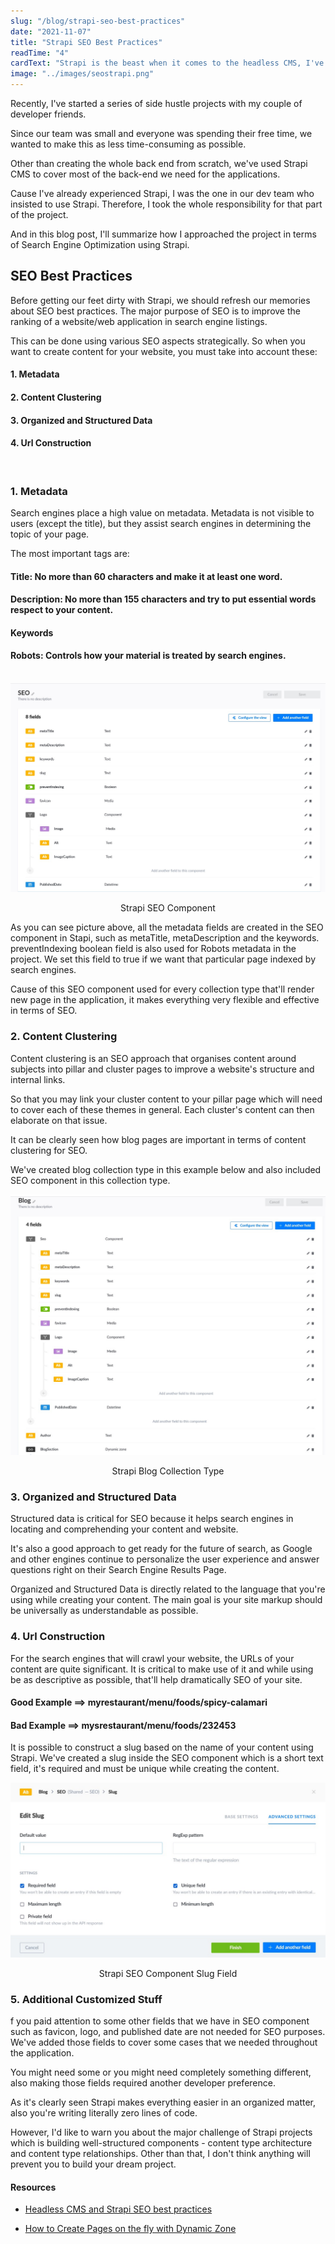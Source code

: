 ```yaml
---
slug: "/blog/strapi-seo-best-practices"
date: "2021-11-07"
title: "Strapi SEO Best Practices"
readTime: "4"
cardText: "Strapi is the beast when it comes to the headless CMS, I've managed Search Engine Optimization of our new web application without getting into a hardship of coding."
image: "../images/seostrapi.png"
---
```


Recently, I've started a series of side hustle projects with my couple of developer friends. 

Since our team was small and everyone was spending their free time, we wanted to make this as less time-consuming as possible. 

Other than creating the whole back end from scratch, we've used Strapi CMS to cover most of the back-end we need for the applications.

Cause I've already experienced Strapi, I was the one in our dev team who insisted to use Strapi. Therefore, I took the whole responsibility for that part of the project.

And in this blog post, I'll summarize how I approached the project in terms of Search Engine Optimization using Strapi. 

## SEO Best Practices

Before getting our feet dirty with Strapi, we should refresh our memories about SEO best practices.
The major purpose of SEO is to improve the ranking of a website/web application in search engine listings.

This can be done using various SEO aspects strategically. So when you want to create content for your website, you must take into account these:

#### 1. Metadata
#### 2. Content Clustering
#### 3. Organized and Structured Data
#### 4. Url Construction

<br>

### 1. Metadata 
Search engines place a high value on metadata. Metadata is not visible to users (except the title), but they assist search engines in determining the topic of your page.

The most important tags are:
 #### Title: No more than 60 characters and make it at least one word.
 #### Description: No more than 155 characters and try to put essential words respect to your content.
 #### Keywords
 #### Robots: Controls how your material is treated by search engines.

 <br>

<div>
    <img  src="../images/seomain.jpg" alt="Strapi SEO Component"
        title="Strapi SEO Component"  />
    <p style="text-align:center;">Strapi SEO Component</p>
</div>

As you can see picture above, all the metadata fields are created in the SEO component in Stapi, such as metaTitle, metaDescription and the keywords. preventIndexing boolean field is also used for Robots metadata in the project. We set this field to true if we want that particular page indexed by search engines.

Cause of this SEO component used for every collection type that'll render new page in the application, it makes everything very flexible and effective in terms of SEO.

### 2. Content Clustering

Content clustering is an SEO approach that organises content around subjects into pillar and cluster pages to improve a website's structure and internal links.

So that you may link your cluster content to your pillar page which will need to cover each of these themes in general. Each cluster's content can then elaborate on that issue. 

It can be clearly seen how blog pages are important in terms of content clustering for SEO.

We've created blog collection type in this example below and also included SEO component in this collection type.

<div>
    <img  src="../images/mainblog.jpg" alt="Strapi Blog Collection Type"
        title="Strapi Blog Collection Type"  />
    <p style="text-align:center;">Strapi Blog Collection Type</p>
</div>

### 3. Organized and Structured Data

Structured data is critical for SEO because it helps search engines in locating and comprehending your content and website. 

It's also a good approach to get ready for the future of search, as Google and other engines continue to personalize the user experience and answer questions right on their Search Engine Results Page.

Organized and Structured Data is directly related to the language that you're using while creating your content. The main goal is your site markup should be universally as understandable as possible.

### 4. Url Construction
For the search engines that will crawl your website, the URLs of your content are quite significant. It is critical to make use of it and while using be as descriptive as possible, that'll help dramatically SEO of your site.

 #### Good Example ==> myrestaurant/menu/foods/spicy-calamari
 #### Bad Example ==> mysrestaurant/menu/foods/232453

It is possible to construct a slug based on the name of your content using Strapi. We've created a slug inside the SEO component which is a short text field, it's required and must be unique while creating the content. 

<div>
    <img  src="../images/strapislug.jpg" alt="Strapi SEO Component Slug Field"
        title="Strapi SEO Component Slug Field"  />
    <p style="text-align:center;">Strapi SEO Component Slug Field</p>
</div>

### 5. Additional Customized Stuff

f you paid attention to some other fields that we have in SEO component such as favicon, logo, and published date are not needed for SEO purposes. We've added those fields to cover some cases that we needed throughout the application. 

You might need some or you might need completely something different, also making those fields required another developer preference. 

As it's clearly seen Strapi makes everything easier in an organized matter, also you're writing literally zero lines of code. 

However, I'd like to warn you about the major challenge of Strapi projects which is building well-structured components - content type architecture and content type relationships. Other than that, I don't think anything will prevent you to build your dream project.

#### Resources

- [Headless CMS and Strapi SEO best practices](https://strapi.io/blog/headless-cms-strapi-seo-best-practices)

- [How to Create Pages on the fly with Dynamic Zone](https://strapi.io/blog/how-to-create-pages-on-the-fly-with-dynamic-zone?utm_source=devto&utm_medium=post)





